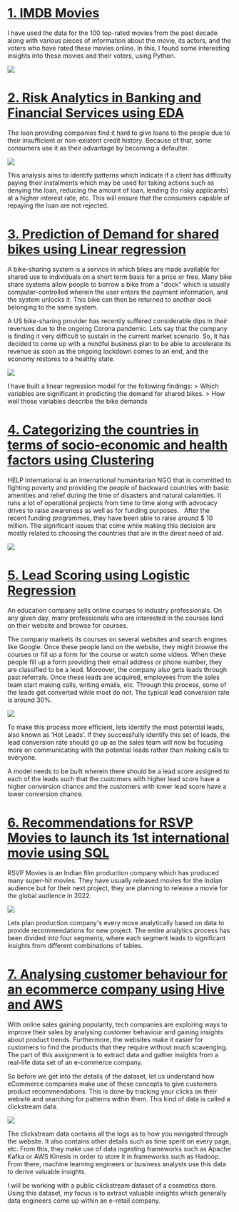 # [1. IMDB Movies](https://github.com/anks1312/Ankur_Portfolio/tree/main/IMDB_Movies)
I have used the data for the 100 top-rated movies from the past decade along with various pieces of information about the movie, its actors, and the voters who have rated these movies online. In this, I found some interesting insights into these movies and their voters, using Python.

![](/Images/IMDB.png)

# [2. Risk Analytics in Banking and Financial Services using EDA](https://github.com/anks1312/Ankur_Portfolio/tree/main/Finance_EDA)
The loan providing companies find it hard to give loans to the people due to their insufficient or non-existent credit history. Because of that, some consumers use it as their advantage by becoming a defaulter. 

![](/Images/EDA_Univariate.png)

This analysis aims to identify patterns which indicate if a client has difficulty paying their instalments which may be used for taking actions such as denying the loan, reducing the amount of loan, lending (to risky applicants) at a higher interest rate, etc. This will ensure that the consumers capable of repaying the loan are not rejected. 
# [3. Prediction of Demand for shared bikes using Linear regression](https://github.com/anks1312/Ankur_Portfolio/tree/main/Bike_Rental_Linear_Regression)
A bike-sharing system is a service in which bikes are made available for shared use to individuals on a short term basis for a price or free. Many bike share systems allow people to borrow a bike from a "dock" which is usually computer-controlled wherein the user enters the payment information, and the system unlocks it. This bike can then be returned to another dock belonging to the same system.

A US bike-sharing provider has recently suffered considerable dips in their revenues due to the ongoing Corona pandemic. Lets say that the company is finding it very difficult to sustain in the current market scenario. So, it has decided to come up with a mindful business plan to be able to accelerate its revenue as soon as the ongoing lockdown comes to an end, and the economy restores to a healthy state. 

![](/Images/Bike_rental.png)

I have built a linear regression model for the following findings:
	> Which variables are significant in predicting the demand for shared bikes.
	> How well those variables describe the bike demands
# [4. Categorizing the countries in terms of socio-economic and health factors using Clustering](https://github.com/anks1312/Ankur_Portfolio/tree/main/Lead_Scoring)
HELP International is an international humanitarian NGO that is committed to fighting poverty and providing the people of backward countries with basic amenities and relief during the time of disasters and natural calamities. It runs a lot of operational projects from time to time along with advocacy drives to raise awareness as well as for funding purposes.
 
After the recent funding programmes, they have been able to raise around $ 10 million. The significant issues that come while making this decision are mostly related to choosing the countries that are in the direst need of aid. 

![](/Images/HELP_International.png)

# [5. Lead Scoring using Logistic Regression](https://github.com/anks1312/Ankur_Portfolio/tree/main/Lead_Scoring)
An education company sells online courses to industry professionals. On any given day, many professionals who are interested in the courses land on their website and browse for courses. 

The company markets its courses on several websites and search engines like Google. Once these people land on the website, they might browse the courses or fill up a form for the course or watch some videos. When these people fill up a form providing their email address or phone number, they are classified to be a lead. Moreover, the company also gets leads through past referrals. Once these leads are acquired, employees from the sales team start making calls, writing emails, etc. Through this process, some of the leads get converted while most do not. The typical lead conversion rate is around 30%. 

![](/Images/Lead_Scoring.png)

To make this process more efficient, lets identify the most potential leads, also known as ‘Hot Leads’. If they successfully identify this set of leads, the lead conversion rate should go up as the sales team will now be focusing more on communicating with the potential leads rather than making calls to everyone.

A model needs to be built wherein there should be a lead score assigned to each of the leads such that the customers with higher lead score have a higher conversion chance and the customers with lower lead score have a lower conversion chance.

# [6. Recommendations for RSVP Movies to launch its 1st international movie using SQL](https://github.com/anks1312/Ankur_Portfolio/tree/main/RSVP_Movies_SQL)
RSVP Movies is an Indian film production company which has produced many super-hit movies. They have usually released movies for the Indian audience but for their next project, they are planning to release a movie for the global audience in 2022.

![](/Images/RSVP_Movies.png)

Lets plan production company's every move analytically based on data to provide recommendations for new project. The entire analytics process has been divided into four segments, where each segment leads to significant insights from different combinations of tables.

# [7. Analysing customer behaviour for an ecommerce company using Hive and AWS](https://github.com/anks1312/Ankur_Portfolio/tree/main/RSVP_Movies_SQL)
With online sales gaining popularity, tech companies are exploring ways to improve their sales by analysing customer behaviour and gaining insights about product trends. Furthermore, the websites make it easier for customers to find the products that they require without much scavenging. The part of this assignment is to extract data and gather insights from a real-life data set of an e-commerce company.

So before we get into the details of the dataset, let us understand how eCommerce companies make use of these concepts to give customers product recommendations. This is done by tracking your clicks on their website and searching for patterns within them. This kind of data is called a clickstream data.

![](/Images/Customer_behaviour.PNG)

The clickstream data contains all the logs as to how you navigated through the website. It also contains other details such as time spent on every page, etc. From this, they make use of data ingesting frameworks such as Apache Kafka or AWS Kinesis in order to store it in frameworks such as Hadoop. From there, machine learning engineers or business analysts use this data to derive valuable insights. 

I will be working with a public clickstream dataset of a cosmetics store. Using this dataset, my focus is to extract valuable insights which generally data engineers come up within an e-retail company.
